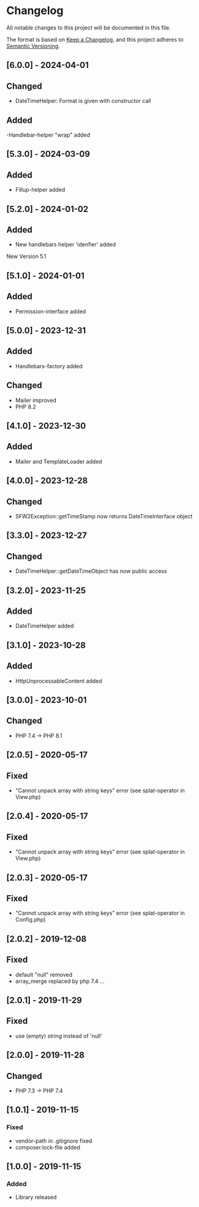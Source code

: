 # Changelog
All notable changes to this project will be documented in this file.

The format is based on [Keep a Changelog](https://keepachangelog.com/en/1.0.0/),
and this project adheres to [Semantic Versioning](https://semver.org/spec/v2.0.0.html).

## [6.0.0] - 2024-04-01
## Changed 
- DateTimeHelper: Format is given with constructor call
## Added
-Handlebar-helper "wrap" added

## [5.3.0] - 2024-03-09
## Added
- Fillup-helper added

## [5.2.0] - 2024-01-02
## Added
- New handlebars helper 'idenfier' added

New Version 5.1

## [5.1.0] - 2024-01-01
## Added
- Permission-interface added

## [5.0.0] - 2023-12-31
## Added
- Handlebars-factory added

## Changed
- Mailer improved
- PHP 8.2

## [4.1.0] - 2023-12-30
## Added
- Mailer and TemplateLoader added

## [4.0.0] - 2023-12-28
## Changed 
- SFW2Exception::getTimeStamp now returns DateTimeInterface object

## [3.3.0] - 2023-12-27
## Changed
- DateTimeHelper::getDateTimeObject has now public access

## [3.2.0] - 2023-11-25
## Added
- DateTimeHelper added

## [3.1.0] - 2023-10-28
## Added
- HttpUnprocessableContent added

## [3.0.0] - 2023-10-01
## Changed
- PHP 7.4 -> PHP 8.1

## [2.0.5] - 2020-05-17
## Fixed
- "Cannot unpack array with string keys" error (see splat-operator in View.php)

## [2.0.4] - 2020-05-17
## Fixed
- "Cannot unpack array with string keys" error (see splat-operator in View.php)

## [2.0.3] - 2020-05-17
## Fixed
- "Cannot unpack array with string keys" error (see splat-operator in Config.php)

## [2.0.2] - 2019-12-08
## Fixed
- default "null" removed
- array_merge replaced by php 7.4 ...

## [2.0.1] - 2019-11-29
## Fixed
- use (empty) string instead of 'null'

## [2.0.0] - 2019-11-28
## Changed
- PHP 7.3 -> PHP 7.4

## [1.0.1] - 2019-11-15
### Fixed
- vendor-path in .gitignore fixed
- composer.lock-file added

## [1.0.0] - 2019-11-15
### Added
- Library released
